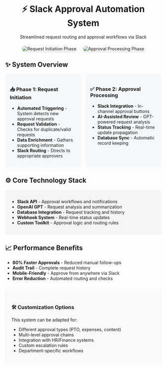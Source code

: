 <div align="center">
  <h1>⚡ Slack Approval Automation System</h1>
  <p>Streamlined request routing and approval workflows via Slack</p>
  
  <div style="display: flex; justify-content: center; gap: 20px; margin: 20px 0; flex-wrap: wrap;">
    <img src="1. Automated AI Newsletter System—Source Posts.png" alt="Request Initiation Phase" style="max-width: 45%; border: 1px solid #eee; border-radius: 8px; box-shadow: 0 2px 4px rgba(0,0,0,0.1);">
    <img src="2. Automated AI Newsletter System—Summarize with AI & Create Newsletter.png" alt="Approval Processing Phase" style="max-width: 45%; border: 1px solid #eee; border-radius: 8px; box-shadow: 0 2px 4px rgba(0,0,0,0.1);">
  </div>
</div>

<div style="max-width: 800px; margin: 0 auto;">
  <h2>✨ System Overview</h2>
  
  <div style="display: grid; grid-template-columns: repeat(2, 1fr); gap: 15px; margin-bottom: 20px;">
    <div style="background: #f5f8fa; padding: 15px; border-radius: 8px;">
      <h3>📥 Phase 1: Request Initiation</h3>
      <ul>
        <li><strong>Automated Triggering</strong> - System detects new approval requests</li>
        <li><strong>Request Validation</strong> - Checks for duplicate/valid requests</li>
        <li><strong>Data Enrichment</strong> - Gathers supporting information</li>
        <li><strong>Slack Routing</strong> - Directs to appropriate approvers</li>
      </ul>
    </div>
    <div style="background: #f5f8fa; padding: 15px; border-radius: 8px;">
      <h3>✅ Phase 2: Approval Processing</h3>
      <ul>
        <li><strong>Slack Integration</strong> - In-channel approval buttons</li>
        <li><strong>AI-Assisted Review</strong> - GPT-powered request analysis</li>
        <li><strong>Status Tracking</strong> - Real-time update propagation</li>
        <li><strong>Database Sync</strong> - Automatic record keeping</li>
      </ul>
    </div>
  </div>

  <h2>⚙️ Core Technology Stack</h2>
  <div style="background-color: #f5f5f5; padding: 15px; border-radius: 6px;">
    <ul>
      <li><strong>Slack API</strong> - Approval workflows and notifications</li>
      <li><strong>OpenAI GPT</strong> - Request analysis and summarization</li>
      <li><strong>Database Integration</strong> - Request tracking and history</li>
      <li><strong>Webhook System</strong> - Real-time status updates</li>
      <li><strong>Custom Toolkit</strong> - Approval logic and routing rules</li>
    </ul>
  </div>

  <h2>📈 Performance Benefits</h2>
  <ul>
    <li><strong>80% Faster Approvals</strong> - Reduced manual follow-ups</li>
    <li><strong>Audit Trail</strong> - Complete request history</li>
    <li><strong>Mobile-Friendly</strong> - Approve from anywhere via Slack</li>
    <li><strong>Error Reduction</strong> - Automated routing and checks</li>
  </ul>

  <div style="background-color: #f8f9fa; padding: 20px; border-radius: 8px; margin-top: 30px;">
    <h3>🛠️ Customization Options</h3>
    <p>This system can be adapted for:</p>
    <ul>
      <li>Different approval types (PTO, expenses, content)</li>
      <li>Multi-level approval chains</li>
      <li>Integration with HR/Finance systems</li>
      <li>Custom escalation rules</li>
      <li>Department-specific workflows</li>
    </ul>
  </div>
</div>
